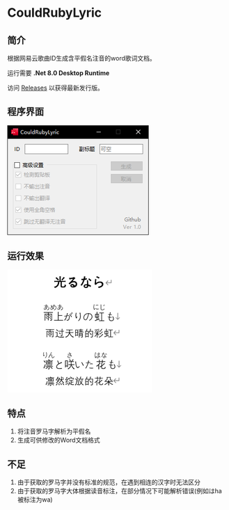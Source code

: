 # CouldRubyLyric

## 简介

根据网易云歌曲ID生成含平假名注音的word歌词文档。

运行需要 **.Net 8.0 Desktop Runtime**

访问 [Releases](https://github.com/EnableAria/CouldRubyLyric/releases) 以获得最新发行版。

## 程序界面

![](/img/main.png "主程序")

## 运行效果

![](/img/example.png "注音歌词文件示例")

## 特点

1. 将注音罗马字解析为平假名
2. 生成可供修改的Word文档格式

## 不足

1. 由于获取的罗马字并没有标准的规范，在遇到相连的汉字时无法区分
2. 由于获取的罗马字大体根据读音标注，在部分情况下可能解析错误(例如はha被标注为wa)